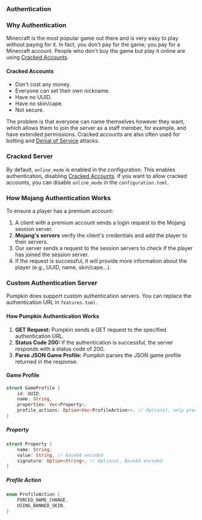 ### Authentication

### Why Authentication

Minecraft is the most popular game out there and is very easy to play without paying for it. In fact, you don't pay for the game; you pay for a Minecraft account. People who don't buy the game but play it online are using [Cracked Accounts](#cracked-accounts).

#### Cracked Accounts

- Don't cost any money.
- Everyone can set their own nickname.
- Have no UUID.
- Have no skin/cape.
- Not secure.

The problem is that everyone can name themselves however they want, which allows them to join the server as a staff member, for example, and have extended permissions. Cracked accounts are also often used for botting and [Denial of Service](https://de.wikipedia.org/wiki/Denial_of_Service) attacks.

### Cracked Server

By default, `online_mode` is enabled in the configuration. This enables authentication, disabling [Cracked Accounts](#cracked-accounts). If you want to allow cracked accounts, you can disable `online_mode` in the `configuration.toml`.

### How Mojang Authentication Works

To ensure a player has a premium account:

1. A client with a premium account sends a login request to the Mojang session server.
2. **Mojang's servers** verify the client's credentials and add the player to their servers.
3. Our server sends a request to the session servers to check if the player has joined the session server.
4. If the request is successful, it will provide more information about the player (e.g., UUID, name, skin/cape...).

### Custom Authentication Server

Pumpkin does support custom authentication servers. You can replace the authentication URL in `features.toml`.

#### How Pumpkin Authentication Works

1. **GET Request:** Pumpkin sends a GET request to the specified authentication URL.
2. **Status Code 200:** If the authentication is successful, the server responds with a status code of 200.
3. **Parse JSON Game Profile:** Pumpkin parses the JSON game profile returned in the response.

#### Game Profile

```rust
struct GameProfile {
    id: UUID,
    name: String,
    properties: Vec<Property>,
    profile_actions: Option<Vec<ProfileAction>>, // Optional, only present when actions are applied
}
```

##### Property

```rust
struct Property {
    name: String,
    value: String, // Base64 encoded
    signature: Option<String>, // Optional, Base64 encoded
}
```

##### Profile Action

```rust
enum ProfileAction {
    FORCED_NAME_CHANGE,
    USING_BANNED_SKIN,
}
```
